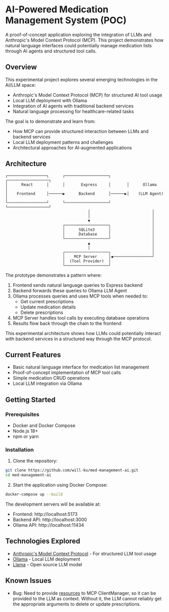# AI-Powered Medication Management System (POC)

A proof-of-concept application exploring the integration of LLMs and Anthropic's Model Context Protocol (MCP). This project demonstrates how natural language interfaces could potentially manage medication lists through AI agents and structured tool calls.

## Overview

This experimental project explores several emerging technologies in the AI/LLM space:

- Anthropic's Model Context Protocol (MCP) for structured AI tool usage
- Local LLM deployment with Ollama
- Integration of AI agents with traditional backend services
- Natural language processing for healthcare-related tasks

The goal is to demonstrate and learn from:

- How MCP can provide structured interaction between LLMs and backend services
- Local LLM deployment patterns and challenges
- Architectural approaches for AI-augmented applications

## Architecture

```
┌─────────────────┐      ┌───────────────────┐       ┌──────────────────┐
│      React      │      │       Express     │       │      Ollama      │
│    Frontend     │──────▶      Backend      │──────▶│    (LLM Agent)   │
└─────────────────┘      └───────────────────┘       └──────────────────┘
                                    │                           │
                                    │                           │
                                    ▼                           │
                         ┌───────────────────┐                  │
                         │      SQLite3      │                  │
                         │      Database     │                  │
                         └───────────────────┘                  │
                                    ▲                           │
                                    │                           │
                         ┌───────────────────┐                  │
                         │    MCP Server     │◀─────────────────┘
                         │  (Tool Provider)  │
                         └───────────────────┘

```

The prototype demonstrates a pattern where:

1. Frontend sends natural language queries to Express backend
2. Backend forwards these queries to Ollama LLM Agent
3. Ollama processes queries and uses MCP tools when needed to:
   - Get current prescriptions
   - Update medication details
   - Delete prescriptions
4. MCP Server handles tool calls by executing database operations
5. Results flow back through the chain to the frontend

This experimental architecture shows how LLMs could potentially interact with backend services in a structured way through the MCP protocol.

## Current Features

- Basic natural language interface for medication list management
- Proof-of-concept implementation of MCP tool calls
- Simple medication CRUD operations
- Local LLM integration via Ollama

## Getting Started

### Prerequisites

- Docker and Docker Compose
- Node.js 18+
- npm or yarn

### Installation

1. Clone the repository:

```bash
git clone https://github.com/will-ku/med-management-ai.git
cd med-management-ai
```

2. Start the application using Docker Compose:

```bash
docker-compose up --build
```

The development servers will be available at:

- Frontend: http://localhost:5173
- Backend API: http://localhost:3000
- Ollama API: http://localhost:11434

## Technologies Explored

- [Anthropic's Model Context Protocol](https://modelcontextprotocol.io/introduction) - For structured LLM tool usage
- [Ollama](https://ollama.ai/) - Local LLM deployment
- [Llama](https://ai.meta.com/llama/) - Open source LLM model

## Known Issues

- Bug: Need to provide [resources](https://modelcontextprotocol.io/docs/concepts/resources) to MCP ClientManager, so it can be provided to the LLM as context. Without it, the LLM cannot reliably get the appropriate arguments to delete or update prescriptions.
